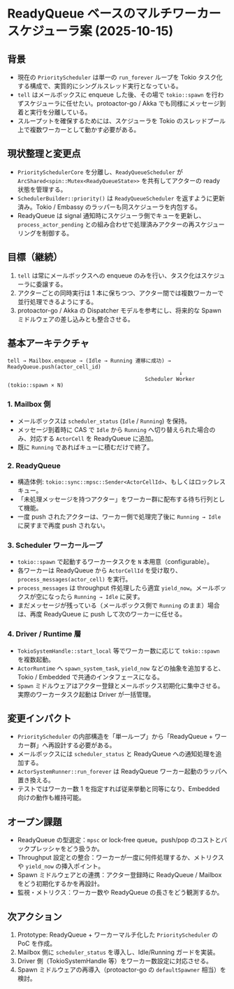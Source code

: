 # ReadyQueue ベースのマルチワーカースケジューラ案 (2025-10-15)

## 背景
- 現在の `PriorityScheduler` は単一の `run_forever` ループを Tokio タスク化する構成で、実質的にシングルスレッド実行となっている。
- `tell` はメールボックスに enqueue した後、その場で `tokio::spawn` を行わずスケジューラに任せたい。protoactor-go / Akka でも同様にメッセージ到着と実行を分離している。
- スループットを確保するためには、スケジューラを Tokio のスレッドプール上で複数ワーカーとして動かす必要がある。

## 現状整理と変更点
- `PrioritySchedulerCore` を分離し、`ReadyQueueScheduler` が `ArcShared<spin::Mutex<ReadyQueueState>>` を共有してアクターの ready 状態を管理する。
- `SchedulerBuilder::priority()` は `ReadyQueueScheduler` を返すように更新済み。Tokio / Embassy のラッパーも同スケジューラを内包する。
- ReadyQueue は signal 通知時にスケジューラ側でキューを更新し、`process_actor_pending` との組み合わせで処理済みアクターの再スケジューリングを制御する。

## 目標（継続）
1. `tell` は常にメールボックスへの enqueue のみを行い、タスク化はスケジューラに委譲する。
2. アクターごとの同時実行は 1 本に保ちつつ、アクター間では複数ワーカーで並行処理できるようにする。
3. protoactor-go / Akka の Dispatcher モデルを参考にし、将来的な Spawn ミドルウェアの差し込みとも整合させる。

## 基本アーキテクチャ

```
tell → Mailbox.enqueue → (Idle → Running 遷移に成功) → ReadyQueue.push(actor_cell_id)
                                                       ↓
                                            Scheduler Worker (tokio::spawn × N)
```

### 1. Mailbox 側
- メールボックスは `scheduler_status` (`Idle` / `Running`) を保持。
- メッセージ到着時に CAS で `Idle` から `Running` へ切り替えられた場合のみ、対応する `ActorCell` を ReadyQueue に追加。
- 既に `Running` であればキューに積むだけで終了。

### 2. ReadyQueue
- 構造体例: `tokio::sync::mpsc::Sender<ActorCellId>`、もしくはロックレスキュー。
- 「未処理メッセージを持つアクター」をワーカー群に配布する待ち行列として機能。
- 一度 push されたアクターは、ワーカー側で処理完了後に `Running → Idle` に戻すまで再度 push されない。

### 3. Scheduler ワーカーループ
- `tokio::spawn` で起動するワーカータスクを `N` 本用意（configurable）。
- 各ワーカーは ReadyQueue から `ActorCellId` を受け取り、`process_messages(actor_cell)` を実行。
- `process_messages` は throughput 件処理したら適宜 `yield_now`。メールボックスが空になったら `Running → Idle` に戻す。
- まだメッセージが残っている（メールボックス側で `Running` のまま）場合は、再度 ReadyQueue に push して次のワーカーに任せる。

### 4. Driver / Runtime 層
- `TokioSystemHandle::start_local` 等でワーカー数に応じて `tokio::spawn` を複数起動。
- `ActorRuntime` へ `spawn_system_task`, `yield_now` などの抽象を追加すると、Tokio / Embedded で共通のインタフェースになる。
- `Spawn` ミドルウェアはアクター登録とメールボックス初期化に集中させる。実際のワーカータスク起動は Driver が一括管理。

## 変更インパクト
- `PriorityScheduler` の内部構造を「単一ループ」から「ReadyQueue + ワーカー群」へ再設計する必要がある。
- メールボックスには `scheduler_status` と ReadyQueue への通知処理を追加する。
- `ActorSystemRunner::run_forever` は ReadyQueue ワーカー起動のラッパへ置き換える。
- テストではワーカー数 1 を指定すれば従来挙動と同等になり、Embedded 向けの動作も維持可能。

## オープン課題
- ReadyQueue の型選定：`mpsc` or lock-free queue。push/pop のコストとバックプレッシャをどう扱うか。
- Throughput 設定との整合：ワーカーが一度に何件処理するか、メトリクスや `yield_now` の挿入ポイント。
- Spawn ミドルウェアとの連携：アクター登録時に ReadyQueue / Mailbox をどう初期化するかを再設計。
- 監視・メトリクス：ワーカー数や ReadyQueue の長さをどう観測するか。

## 次アクション
1. Prototype: ReadyQueue + ワーカーマルチ化した `PriorityScheduler` の PoC を作成。
2. Mailbox 側に `scheduler_status` を導入し、Idle/Running ガードを実装。
3. Driver 側（TokioSystemHandle 等）をワーカー数設定に対応させる。
4. Spawn ミドルウェアの再導入（protoactor-go の `defaultSpawner` 相当）を検討。
